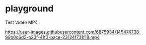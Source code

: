 # playground

Test Video MP4


https://user-images.githubusercontent.com/6875934/145474738-99b0c6d2-a23f-4ff3-bace-23124f731f18.mp4

